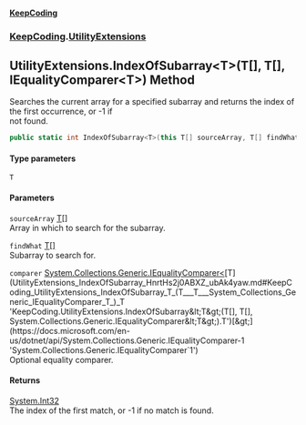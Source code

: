 #### [KeepCoding](index.md 'index')
### [KeepCoding](KeepCoding.md 'KeepCoding').[UtilityExtensions](UtilityExtensions.md 'KeepCoding.UtilityExtensions')
## UtilityExtensions.IndexOfSubarray&lt;T&gt;(T[], T[], IEqualityComparer&lt;T&gt;) Method
Searches the current array for a specified subarray and returns the index of the first occurrence, or -1 if  
not found.
```csharp
public static int IndexOfSubarray<T>(this T[] sourceArray, T[] findWhat, System.Collections.Generic.IEqualityComparer<T> comparer=null);
```
#### Type parameters
<a name='KeepCoding_UtilityExtensions_IndexOfSubarray_T_(T___T___System_Collections_Generic_IEqualityComparer_T_)_T'></a>
`T`  
  
#### Parameters
<a name='KeepCoding_UtilityExtensions_IndexOfSubarray_T_(T___T___System_Collections_Generic_IEqualityComparer_T_)_sourceArray'></a>
`sourceArray` [T](UtilityExtensions_IndexOfSubarray_HnrtHs2j0ABXZ_ubAk4yaw.md#KeepCoding_UtilityExtensions_IndexOfSubarray_T_(T___T___System_Collections_Generic_IEqualityComparer_T_)_T 'KeepCoding.UtilityExtensions.IndexOfSubarray&lt;T&gt;(T[], T[], System.Collections.Generic.IEqualityComparer&lt;T&gt;).T')[[]](https://docs.microsoft.com/en-us/dotnet/api/System.Array 'System.Array')  
Array in which to search for the subarray.
  
<a name='KeepCoding_UtilityExtensions_IndexOfSubarray_T_(T___T___System_Collections_Generic_IEqualityComparer_T_)_findWhat'></a>
`findWhat` [T](UtilityExtensions_IndexOfSubarray_HnrtHs2j0ABXZ_ubAk4yaw.md#KeepCoding_UtilityExtensions_IndexOfSubarray_T_(T___T___System_Collections_Generic_IEqualityComparer_T_)_T 'KeepCoding.UtilityExtensions.IndexOfSubarray&lt;T&gt;(T[], T[], System.Collections.Generic.IEqualityComparer&lt;T&gt;).T')[[]](https://docs.microsoft.com/en-us/dotnet/api/System.Array 'System.Array')  
Subarray to search for.
  
<a name='KeepCoding_UtilityExtensions_IndexOfSubarray_T_(T___T___System_Collections_Generic_IEqualityComparer_T_)_comparer'></a>
`comparer` [System.Collections.Generic.IEqualityComparer&lt;](https://docs.microsoft.com/en-us/dotnet/api/System.Collections.Generic.IEqualityComparer-1 'System.Collections.Generic.IEqualityComparer`1')[T](UtilityExtensions_IndexOfSubarray_HnrtHs2j0ABXZ_ubAk4yaw.md#KeepCoding_UtilityExtensions_IndexOfSubarray_T_(T___T___System_Collections_Generic_IEqualityComparer_T_)_T 'KeepCoding.UtilityExtensions.IndexOfSubarray&lt;T&gt;(T[], T[], System.Collections.Generic.IEqualityComparer&lt;T&gt;).T')[&gt;](https://docs.microsoft.com/en-us/dotnet/api/System.Collections.Generic.IEqualityComparer-1 'System.Collections.Generic.IEqualityComparer`1')  
Optional equality comparer.
  
#### Returns
[System.Int32](https://docs.microsoft.com/en-us/dotnet/api/System.Int32 'System.Int32')  
The index of the first match, or -1 if no match is found.
